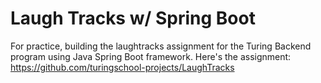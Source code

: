 # Laugh Tracks w/ Spring Boot
For practice, building the laughtracks assignment for the Turing Backend program
using Java Spring Boot framework. Here's the assignment: https://github.com/turingschool-projects/LaughTracks
